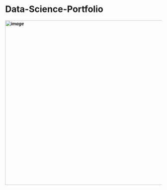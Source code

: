 # Data-Science-Portfolio
***<img width="902" height="528" alt="image" src="https://github.com/user-attachments/assets/d6a4fec2-585f-4644-ae1d-2b18a463dea5" />***

